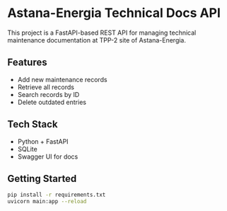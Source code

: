 # Astana-Energia Technical Docs API

This project is a FastAPI-based REST API for managing technical maintenance documentation at TPP-2 site of Astana-Energia.

## Features

- Add new maintenance records
- Retrieve all records
- Search records by ID
- Delete outdated entries

## Tech Stack

- Python + FastAPI
- SQLite
- Swagger UI for docs

## Getting Started

```bash
pip install -r requirements.txt
uvicorn main:app --reload
